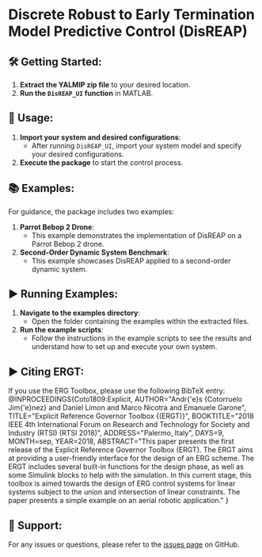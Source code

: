 # Discrete Robust to Early Termination Model Predictive Control (DisREAP)

## 🛠️ Getting Started:
1. **Extract the YALMIP zip file** to your desired location.
2. **Run the `DisREAP_UI` function** in MATLAB.

## 🚀 Usage:
1. **Import your system and desired configurations**:
   - After running `DisREAP_UI`, import your system model and specify your desired configurations.
2. **Execute the package** to start the control process.

## 📚 Examples:
For guidance, the package includes two examples:
1. **Parrot Bebop 2 Drone**:
   - This example demonstrates the implementation of DisREAP on a Parrot Bebop 2 drone.
2. **Second-Order Dynamic System Benchmark**:
   - This example showcases DisREAP applied to a second-order dynamic system.

## ▶️ Running Examples:
1. **Navigate to the examples directory**:
   - Open the folder containing the examples within the extracted files.
2. **Run the example scripts**:
   - Follow the instructions in the example scripts to see the results and understand how to set up and execute your own system.

## ▶ Citing ERGT:

If you use the ERG Toolbox, please use the following BibTeX entry:
@INPROCEEDINGS{Coto1809:Explicit,
AUTHOR="Andr{\'e}s {Cotorruelo Jim{\'e}nez} and Daniel Limon and Marco Nicotra and Emanuele Garone",
TITLE="Explicit Reference Governor Toolbox {(ERGT)}",
BOOKTITLE="2018 IEEE 4th International Forum on Research and Technology for Society and Industry (RTSI) (RTSI 2018)",
ADDRESS="Palermo, Italy",
DAYS=9,
MONTH=sep,
YEAR=2018,
ABSTRACT="This paper presents the first release of the Explicit Reference Governor Toolbox (ERGT). The ERGT aims at providing a user-friendly interface for the design of an ERG scheme. The ERGT includes several built-in functions for the design phase, as well as some Simulink blocks to help with the simulation. In this current stage, this toolbox is aimed towards the design of ERG control systems for linear systems subject to the union and intersection of linear constraints. The paper presents a simple example on an aerial robotic application."
}


## 🤝 Support:
For any issues or questions, please refer to the [issues page](https://github.com/mhsnar/DiscreteREAP/issues) on GitHub.
